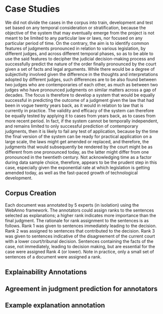 # Case Studies

We did not divide the cases in the corpus into train, development and test set based on any temporal consideration or stratification, because the objective of the system that may eventually emerge from the project is not meant to be limited to any particular law or laws, nor focused on any particular period of time. On the contrary, the aim is to identify common features of judgments pronounced in relation to various legislation, by different judges, and across different temporal phases, so as to be able to use the said features to decipher the judicial decision-making process and successfully predict the nature of the order finally pronounced by the court given a set of facts and legal arguments. While there would be a degree of subjectivity involved given the difference in the thoughts and interpretations adopted by different judges, such differences are to be also found between two judges who are contemporaries of each other, as much as between two judges who have pronounced judgments on similar matters across a gap of decades. The focus is therefore to develop a system that would be equally successful in predicting the outcome of a judgment given the law that had been in vogue twenty years back, as it would in relation to law that is currently in practice. The validity and efficacy of the system can therefore be equally tested by applying it to cases from years back, as to cases from more recent period. In fact, if the system cannot be temporally independent, and remains limited to only successful prediction of contemporary judgments, then it is likely to fail any test of application, because by the time the final version of the system can be ready for practical application on a large scale, the laws might get amended or replaced, and therefore, the judgments that would subsequently be rendered by the court might be as different from one pronounced today, as the latter might differ from one pronounced in the twentieth century. Not acknowledging time as a factor during data sample choice, therefore, appears to be the prudent step in this case, especially given the exponential rate at which legislation is getting amended today, as well as the fast-paced growth of technological development.

## Corpus Creation

Each document was annotated by 5 experts (in isolation) using the WebAnno framework. The annotators could assign ranks to the sentences selected as explanations; a higher rank indicates more importance than the final judgment. The rationale for rank assignment to the sentences is as follows. Rank 1 was given to sentences immediately leading to the decision. Rank 2 was assigned to sentences that contributed to the decision. Rank 3 was given to sentences indicative of the disagreement of the current court with a lower court/tribunal decision. Sentences containing the facts of the case, not immediately, leading to decision making, but are essential for the case were assigned Rank 4 (or lower). Note in practice, only a small set of sentences of a document were assigned a rank.

## Explainability Annotations
## Agreement in judgment prediction for annotators
## Example explanation annotation
